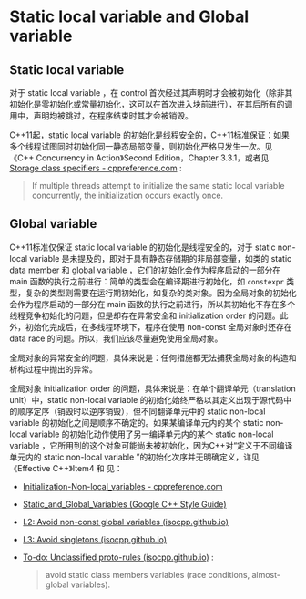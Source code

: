 # Static local variable and Global variable

## Static local variable

对于 static local variable ，在 control 首次经过其声明时才会被初始化（除非其初始化是零初始化或常量初始化，这可以在首次进入块前进行），在其后所有的调用中，声明均被跳过，在程序结束时其才会被销毁。

C++11起，static local variable 的初始化是线程安全的，C++11标准保证：如果多个线程试图同时初始化同一静态局部变量，则初始化严格只发生一次。见《C++ Concurrency in Action》Second Edition，Chapter 3.3.1，或者见 [Storage class specifiers - cppreference.com](https://en.cppreference.com/w/cpp/language/storage_duration#Static_local_variables) : 

> If multiple threads attempt to initialize the same static local variable concurrently, the initialization occurs exactly once.



## Global variable

C++11标准仅保证 static local variable 的初始化是线程安全的，对于 static non-local variable 是未提及的，即对于具有静态存储期的非局部变量，如类的 static data member 和 global variable ，它们的初始化会作为程序启动的一部分在 main 函数的执行之前进行：简单的类型会在编译期进行初始化，如 `constexpr` 类型，复杂的类型则需要在运行期初始化，如复杂的类对象。因为全局对象的初始化会作为程序启动的一部分在 main 函数的执行之前进行，所以其初始化不存在多个线程竞争初始化的问题，但是却存在异常安全和 initialization order 的问题。此外，初始化完成后，在多线程环境下，程序在使用 non-const 全局对象时还存在 data race 的问题。所以，我们应该尽量避免使用全局对象。

全局对象的异常安全的问题，具体来说是：任何措施都无法捕获全局对象的构造和析构过程中抛出的异常。

全局对象 initialization order 的问题，具体来说是：在单个翻译单元（translation unit）中，static non-local variable 的初始化始终严格以其定义出现于源代码中的顺序定序（销毁时以逆序销毁），但不同翻译单元中的 static non-local variable 的初始化之间是顺序不确定的。如果某编译单元内的某个 static non-local variable 的初始化动作使用了另一编译单元内的某个 static non-local variable ，它所用到的这个对象可能尚未被初始化，因为C++对“定义于不同编译单元内的 static non-local variable ”的初始化次序并无明确定义，详见《Effective C++》Item4 和 见：

- [Initialization-Non-local_variables - cppreference.com](https://en.cppreference.com/w/cpp/language/initialization#Non-local_variables)

- [Static_and_Global_Variables (Google C++ Style Guide)](https://google.github.io/styleguide/cppguide.html#Static_and_Global_Variables)

- [I.2: Avoid non-const global variables (isocpp.github.io)](http://isocpp.github.io/CppCoreGuidelines/CppCoreGuidelines#Ri-global)

- [I.3: Avoid singletons (isocpp.github.io)](http://isocpp.github.io/CppCoreGuidelines/CppCoreGuidelines#Ri-singleton)

- [To-do: Unclassified proto-rules (isocpp.github.io)](http://isocpp.github.io/CppCoreGuidelines/CppCoreGuidelines#S-unclassified) :

  > avoid static class members variables (race conditions, almost-global variables).


